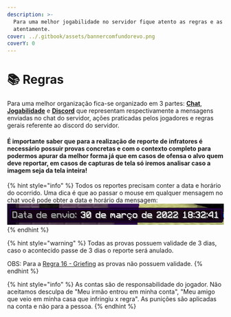 ```yaml
---
description: >-
  Para uma melhor jogabilidade no servidor fique atento as regras e as leia
  atentamente.
cover: ../.gitbook/assets/bannercomfundorevo.png
coverY: 0
---
```


# 📚 Regras

Para uma melhor organização fica-se organizado em 3 partes: [**Chat**](chat.md), [**Jogabilidade**](jogabilidade.md) e [**Discord**](discord.md) que representam respectivamente a mensagens enviadas no chat do servidor, ações praticadas pelos jogadores e regras gerais referente ao discord do servidor.

#### É importante saber que para a realização de reporte de infratores é necessário possuir provas concretas e com o contexto completo para podermos apurar da melhor forma já que em casos de ofensa o alvo quem deve reportar, em casos de capturas de tela só iremos analisar caso a imagem seja da tela inteira!

{% hint style="info" %}
Todos os reportes precisam conter a data e horário do ocorrido. Uma dica é que ao passar o mouse em qualquer mensagem no chat você pode obter a data e horário da mensagem: ![](<../.gitbook/assets/image (2) (1).png>)
{% endhint %}

{% hint style="warning" %}
Todas as provas possuem validade de 3 dias, caso o acontecido passe de 3 dias o reporte será anulado.

OBS: Para a [Regra 16 - Griefing](https://wiki.rederevo.com/regras/jogabilidade#01-5) as provas não possuem validade.
{% endhint %}

{% hint style="info" %}
As contas são de responsabilidade do jogador. Não aceitamos desculpa de "Meu irmão entrou em minha conta", "Meu amigo que veio em minha casa que infringiu x regra". As punições são aplicadas na conta e não para a pessoa.
{% endhint %}
